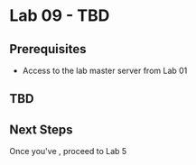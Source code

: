 # Lab 09 - TBD

## Prerequisites

* Access to the lab master server from Lab 01

## TBD

## Next Steps

Once you've , proceed to Lab 5